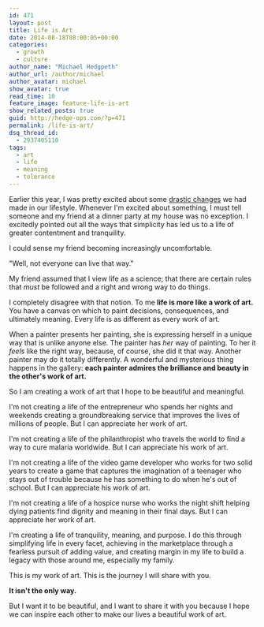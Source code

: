 ```yaml
---
id: 471
layout: post
title: Life is Art
date: 2014-08-18T08:00:05+00:00
categories:
  - growth
  - culture
author_name: "Michael Hedgpeth"
author_url: /author/michael
author_avatar: michael
show_avatar: true
read_time: 10
feature_image: feature-life-is-art 
show_related_posts: true 
guid: http://hedge-ops.com/?p=471
permalink: /life-is-art/
dsq_thread_id:
  - 2937405110
tags:
  - art
  - life
  - meaning
  - tolerance
---
```

Earlier this year, I was pretty excited about some [drastic changes](/achievable-contentment/) we had made in our lifestyle. Whenever I'm excited about something, I must tell someone and my friend at a dinner party at my house was no exception. I excitedly pointed out all the ways that simplicity has led us to a life of greater contentment and tranquility.

I could sense my friend becoming increasingly uncomfortable.

"Well, not everyone can live that way."<!--more-->

My friend assumed that I view life as a science; that there are certain rules that _must_ be followed and a right and wrong way to do things.

I completely disagree with that notion. To me **life is more like a work of art.** You have a canvas on which to paint decisions, consequences, and ultimately meaning. Every life is as different as every work of art.

When a painter presents her painting, she is expressing herself in a unique way that is unlike anyone else. The painter has _her_ way of painting. To her it _feels_ like the right way, because, of course, she did it that way. Another painter may do it totally differently. A wonderful and mysterious thing happens in the gallery: **each painter admires the brilliance and beauty in the other's work of art.**

So I am creating a work of art that I hope to be beautiful and meaningful.

I'm not creating a life of the entrepreneur who spends her nights and weekends creating a groundbreaking service that improves the lives of millions of people. But I can appreciate her work of art.

I'm not creating a life of the philanthropist who travels the world to find a way to cure malaria worldwide. But I can appreciate his work of art.

I'm not creating a life of the video game developer who works for two solid years to create a game that captures the imagination of a teenager who stays out of trouble because he has something to do when he's out of school. But I can appreciate his work of art.

I'm not creating a life of a hospice nurse who works the night shift helping dying patients find dignity and meaning in their final days. But I can appreciate her work of art.

I'm creating a life of tranquility, meaning, and purpose. I do this through simplifying life in every facet, achieving in the marketplace through a fearless pursuit of adding value, and creating margin in my life to build a legacy with those around me, especially my family.

This is my work of art. This is the journey I will share with you.

**It isn't the only way.**

But I want it to be beautiful, and I want to share it with you because I hope we can inspire each other to make our lives a beautiful work of art.